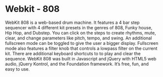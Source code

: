 Webkit - 808
============

WebKit 808 is a web-based drum machine. It features a 4 bar step sequencer with 4 different kit presets in the genres of 808, Funky house, Hip Hop, and Dubstep. You can click on the steps to create rhythms, mute, clear, and change parameters like pitch, tempo, and swing. An additional fullscreen mode can be toggled to give the user a bigger display. Fullscreen mode also features a filter knob that controls a lowpass filter on the current kit. There are additional keyboard shortcuts to to play and clear the sequence. WebKit 808 was built in Javascript and jQuery with HTML5 web audio, jQuery Kontrol, and the Foundation framework. It’s free, fun, and easy to use.